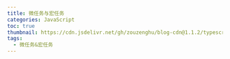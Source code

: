 ```yaml
---
title: 微任务与宏任务
categories: JavaScript
toc: true
thumbnail: https://cdn.jsdelivr.net/gh/zouzenghu/blog-cdn@1.1.2/typescript/image/foreground_bluprint.svg
tags:
  - 微任务&宏任务
---
```

